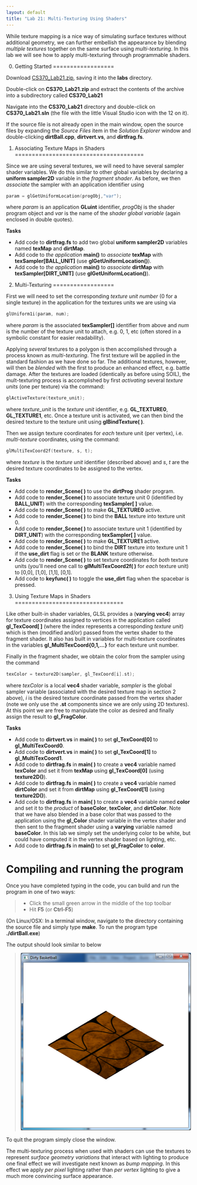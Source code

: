 ```yaml
---
layout: default
title: "Lab 21: Multi-Texturing Using Shaders"
---
```


While texture mapping is a nice way of simulating surface textures without additional geometry, we can further embellish the appearance by blending *multiple textures* together on the same surface using *multi-texturing*. In this lab we will see how to apply multi-texturing through programmable shaders.

0. Getting Started
==================

Download [CS370\_Lab21.zip](src/CS370_Lab21.zip), saving it into the **labs** directory.

Double-click on **CS370\_Lab21.zip** and extract the contents of the archive into a subdirectory called **CS370\_Lab21**

Navigate into the **CS370\_Lab21** directory and double-click on **CS370\_Lab21.sln** (the file with the little Visual Studio icon with the 12 on it).

If the source file is not already open in the main window, open the source files by expanding the *Source Files* item in the *Solution Explorer* window and double-clicking **dirtBall.cpp**, **dirtvert.vs**, and **dirtfrag.fs**.

1. Associating Texture Maps in Shaders
======================================

Since we are using several textures, we will need to have several sampler shader variables. We do this similar to other global variables by declaring a **uniform sampler2D** variable in the *fragment shader*. As before, we then *associate* the sampler with an application identifier using

```cpp
param = glGetUniformLocation(progObj,"var");
```

where *param* is an application **GLuint** identifier, *progObj* is the shader program object and *var* is the name of the *shader global variable* (again enclosed in double quotes).

**Tasks**

-   Add code to **dirtfrag.fs** to add two global **uniform sampler2D** variables named **texMap** and **dirtMap**.
-   Add code to *the application* **main()** to *associate* **texMap** with **texSampler[BALL\_UNIT]** (use **glGetUniformLocation()**).
-   Add code to *the application* **main()** to *associate* **dirtMap** with **texSampler[DIRT\_UNIT]** (use **glGetUniformLocation()**).

2. Multi-Texturing
==================

First we will need to set the corresponding *texture unit number* (0 for a single texture) in the application for the textures units we are using via

```cpp
glUniform1i(param, num);
```

where *param* is the associated **texSampler[]** identifier from above and *num* is the number of the texture unit to attach, e.g. 0, 1, etc (often stored in a symbolic constant for easier readability).

Applying *several* textures to a polygon is then accomplished through a process known as *multi-texturing*. The first texture will be applied in the standard fashion as we have done so far. The additional textures, however, will then be *blended* with the first to produce an enhanced effect, e.g. battle damage. After the textures are loaded (identically as before using SOIL), the mult-texturing process is accomplished by first *activating* several *texture units* (one per texture) via the command:

```cpp
glActiveTexture(texture_unit);
```

where *texture\_unit* is the *texture unit* identifier, e.g. **GL\_TEXTURE0**, **GL\_TEXTURE1**, etc. Once a texture unit is activated, we can then bind the desired texture to the texture unit using **glBindTexture( )**.

Then we assign texture coordinates for *each* texture unit (per vertex), i.e. *multi-texture* coordinates, using the command:

```cpp
glMultiTexCoord2f(texture, s, t);
```

where *texture* is the *texture unit* identifier (described above) and *s*, *t* are the desired texture coordinates to be assigned to the vertex.

**Tasks**

-   Add code to **render\_Scene( )** to use the **dirtProg** shader program.
-   Add code to **render\_Scene( )** to associate texture unit 0 (identified by **BALL\_UNIT**) with the corresponding **texSampler[ ]** value.
-   Add code to **render\_Scene( )** to make **GL\_TEXTURE0** active.
-   Add code to **render\_Scene( )** to bind the **BALL** texture into texture unit 0.
-   Add code to **render\_Scene( )** to associate texture unit 1 (identified by **DIRT\_UNIT**) with the corresponding **texSampler[ ]** value.
-   Add code to **render\_Scene( )** to make **GL\_TEXTURE1** active.
-   Add code to **render\_Scene( )** to bind the **DIRT** texture into texture unit 1 if the **use\_dirt** flag is set or the **BLANK** texture otherwise.
-   Add code to **render\_Scene( )** to set texture coordinates for *both* texture units (you'll need one call to **glMultiTexCoord2f( )** for *each* texture unit) to [0,0], [1,0], [1,1], [0,1].
-   Add code to **keyfunc( )** to toggle the **use\_dirt** flag when the spacebar is pressed.

3. Using Texture Maps in Shaders
================================

Like other built-in shader variables, GLSL provides a (**varying vec4**) array for texture coordinates assigned to vertices in the application called **gl\_TexCoord[ ]** (where the index represents a corresponding *texture unit*) which is then (modified and/or) passed from the vertex shader to the fragment shader. It also has built in variables for multi-texture coordinates in the variables **gl\_MultiTexCoord{0,1,...}** for each texture unit number.

Finally in the fragment shader, we obtain the color from the sampler using the command

```cpp
texColor = texture2D(sampler, gl_TexCoord[i].st);
```

where *texColor* is a local **vec4** shader variable, *sampler* is the global sampler variable (associated with the desired texture map in section 2 above), *i* is the desired texture coordinate passed from the vertex shader (note we only use the **.st** components since we are only using 2D textures). At this point we are free to manipulate the color as desired and finally assign the result to **gl\_FragColor**.

**Tasks**

-   Add code to **dirtvert.vs** in **main( )** to set **gl\_TexCoord[0]** to **gl\_MultiTexCoord0**.
-   Add code to **dirtvert.vs** in **main( )** to set **gl\_TexCoord[1]** to **gl\_MultiTexCoord1**.
-   Add code to **dirtfrag.fs** in **main( )** to create a **vec4** variable named **texColor** and set it from **texMap** using **gl\_TexCoord[0]** (using **texture2D()**).
-   Add code to **dirtfrag.fs** in **main( )** to create a **vec4** variable named **dirtColor** and set it from **dirtMap** using **gl\_TexCoord[1]** (using **texture2D()**).
-   Add code to **dirtfrag.fs** in **main( )** to create a **vec4** variable named **color** and set it to the *product* of **baseColor**, **texColor**, and **dirtColor**. Note that we have also blended in a base color that was passed to the application using the **gl\_Color** shader variable in the vertex shader and then sent to the fragment shader using a **varying** variable named **baseColor**. In this lab we simply set the underlying color to be white, but could have computed it in the vertex shader based on lighting, etc.
-   Add code to **dirtfrag.fs** in **main()** to set **gl\_FragColor** to **color**.

Compiling and running the program
=================================

Once you have completed typing in the code, you can build and run the program in one of two ways:

> -   Click the small green arrow in the middle of the top toolbar
> -   Hit **F5** (or **Ctrl-F5**)

(On Linux/OSX: In a terminal window, navigate to the directory containing the source file and simply type **make**. To run the program type **./dirtBall.exe**)

The output should look similar to below

> ![image](images/lab21/DirtBall.png)

To quit the program simply close the window.

The multi-texturing process when used with shaders can use the textures to represent *surface geometry variations* that interact with lighting to produce one final effect we will investigate next known as *bump mapping*. In this effect we apply *per pixel* lighting rather than *per vertex* lighting to give a much more convincing surface appearance.

